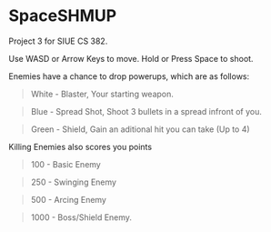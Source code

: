 # SpaceSHMUP
Project 3 for SIUE CS 382.

Use WASD or Arrow Keys to move.
Hold or Press Space to shoot.

Enemies have a chance to drop powerups, which are as follows:
> White - Blaster, Your starting weapon.

> Blue - Spread Shot, Shoot 3 bullets in a spread infront of you.

> Green - Shield, Gain an aditional hit you can take (Up to 4)

Killing Enemies also scores you points
> 100 - Basic Enemy

> 250 - Swinging Enemy

> 500 - Arcing Enemy

> 1000 - Boss/Shield Enemy.
